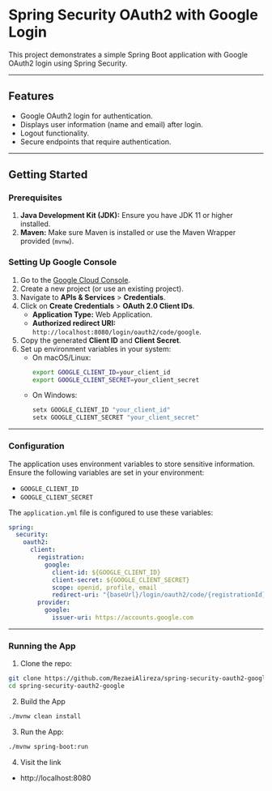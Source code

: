# Spring Security OAuth2 with Google Login

This project demonstrates a simple Spring Boot application with Google OAuth2 login using Spring Security.

---

## Features

- Google OAuth2 login for authentication.
- Displays user information (name and email) after login.
- Logout functionality.
- Secure endpoints that require authentication.

---

## Getting Started

### Prerequisites

1. **Java Development Kit (JDK):** Ensure you have JDK 11 or higher installed.
2. **Maven:** Make sure Maven is installed or use the Maven Wrapper provided (`mvnw`).

### Setting Up Google Console

1. Go to the [Google Cloud Console](https://console.cloud.google.com/).
2. Create a new project (or use an existing project).
3. Navigate to **APIs & Services** > **Credentials**.
4. Click on **Create Credentials** > **OAuth 2.0 Client IDs**.
   - **Application Type:** Web Application.
   - **Authorized redirect URI:** `http://localhost:8080/login/oauth2/code/google`.
5. Copy the generated **Client ID** and **Client Secret**.
6. Set up environment variables in your system:
   - On macOS/Linux:
     ```bash
     export GOOGLE_CLIENT_ID=your_client_id
     export GOOGLE_CLIENT_SECRET=your_client_secret
     ```
   - On Windows:
     ```cmd
     setx GOOGLE_CLIENT_ID "your_client_id"
     setx GOOGLE_CLIENT_SECRET "your_client_secret"
     ```

---

### Configuration

The application uses environment variables to store sensitive information. Ensure the following variables are set in your environment:

- `GOOGLE_CLIENT_ID`
- `GOOGLE_CLIENT_SECRET`

The `application.yml` file is configured to use these variables:

```yaml
spring:
  security:
    oauth2:
      client:
        registration:
          google:
            client-id: ${GOOGLE_CLIENT_ID}
            client-secret: ${GOOGLE_CLIENT_SECRET}
            scope: openid, profile, email
            redirect-uri: "{baseUrl}/login/oauth2/code/{registrationId}"
        provider:
          google:
            issuer-uri: https://accounts.google.com
```
---

### Running the App

1. Clone the repo:

``` bash
git clone https://github.com/RezaeiAlireza/spring-security-oauth2-google.git
cd spring-security-oauth2-google
```

2. Build the App

```bash
./mvnw clean install
```

3. Run the App:

```bash
./mvnw spring-boot:run
```

4. Visit the link

- http://localhost:8080
